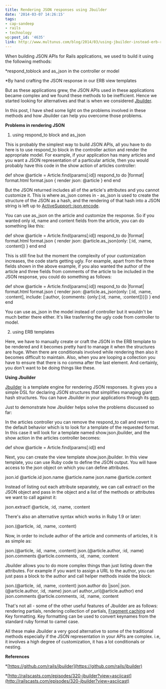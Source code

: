 ```yaml
---
title: Rendering JSON responses using Jbuilder
date: '2014-03-07 14:26:15'
tags:
- cap-sandeep
- rails
- technology
wp:post_id: '4635'
link: http://www.multunus.com/blog/2014/03/using-jbuilder-instead-erb-rendering-json-response/
---
```


When building JSON APIs for Rails applications, we used to build it using the following methods:


*respond_toblock and 
as_json in the controller or model

    
*By hand crafting the JSON response in our ERB view templates


But as these applications grew, the JSON APIs used in these applications became complex and we found these methods to be inefficient. Hence we started looking for alternatives and that is when we considered [Jbuilder](https://github.com/rails/jbuilder).


In this post, I have shed some light on the problems involved in these methods and how Jbuilder can help you overcome those problems.


**Problems in rendering JSON**


1) using respond_to block and as_json

This is probably the simplest way to build JSON APIs, all you have to do here is to use 
respond_to block in the controller action and render the appropriate model. For example, if your application has many articles and you want a JSON representation of a particular article, then you would probably have this code in the 
show action of articles controller:


def show
  @article = Article.find(params[:id])
  respond_to do |format|
    format.html
    format.json { render json: @article }
  end
end

But the JSON returned includes all of the article's attributes and you cannot customize it. This is where 
as_json comes in - 
as_json is used to create the structure of the JSON as a hash, and the rendering of that hash into a JSON string is left up to 
[ActiveSupport::json.encode](http://api.rubyonrails.org/classes/ActiveSupport/JSON/Encoding/Encoder.html).

You can use
as_json on the article and customize the response. So if you wanted only 
id, 
name and 
content fields from the article, you can do something like this:


def show
  @article = Article.find(params[:id])
  respond_to do |format|
    format.html
    format.json { render json: @article.as_json(only: [:id, :name, :content]) }
  end
end

This is still fine but the moment the complexity of your customization increases, the code starts getting ugly. For example, apart from the three fields shown in the above example, if you also wanted the author of the article and three fields from comments of the article to be included in the JSON response, you could do something as follows:


def show
  @article = Article.find(params[:id])
  respond_to do |format|
    format.html
    format.json { render json: @article.as_json(only: [:id, :name, :content], include: [:author, {comments: {only:[:id, :name, :content]}}]) }
  end
end

You can use 
as_json in the model instead of controller but it wouldn't be much better there either. It's like trasferring the ugly code from controller to model.


2) using ERB templates


Here, we have to manually create or craft the JSON in the ERB template to be rendered and it becomes pretty hard to manage it when the structures are huge. When there are conditionals involved while rendering then also it becomes difficult to maintain. Also, when you are looping a collection you have to ensure that there is no comma after the last element. And certainly, you don't want to be doing things like these.


**Using Jbuilder**


[Jbuilder](https://github.com/rails/jbuilder) is a template engine for rendering JSON responses. It gives you a simple DSL for declaring JSON structures that simplifies managing giant hash structures. You can have Jbuilder in your applications through its 
[gem](http://rubygems.org/gems/jbuilder).

Just to demonstrate how Jbuilder helps solve the problems discussed so far:

In the 
articles controller you can remove the 
respond_to call and revert to the default behavior which is to look for a template of the requested format. In this case it will look for a template named 
show.json.jbuilder, and the show action in the 
articles controller becomes:


def show
  @article = Article.find(params[:id])
end

Next, you can create the view template 
show.json.jbuilder. In this view template, you can use Ruby code to define the JSON output. You will have access to the json object on which you can define attributes.


json.id @article.id
json.name @article.name
json.name @article.content

Instead of listing out each attribute separately, we can call 
extract! on the JSON object and pass in the object and a list of the methods or attributes we want to call against it:


json.extract! @article, :id, :name, :content


There's also an alternative syntax which works in Ruby 1.9 or later:


json.(@article, :id, :name, :content)


Now, in order to include author of the article and comments of articles, it is as simple as:


json.(@article, :id, :name, :content)
json.(@article.author, :id, :name)
json.comments @article.comments, :id, :name, :content

Jbuilder allows you to do more complex things than just listing down the attributes. For example if you want to assign a URL to the author, you can just pass a block to the author and call helper methods inside the block:


json.(@article, :id, :name, :content)
json.author do |json|
    json.(@article.author, :id, :name)
    json.url author_url(@article.author)
end
json.comments @article.comments, :id, :name, :content

That's not all - some of the other useful features of Jbuilder are as follows: rendering partials, rendering collection of partials, 
[Fragment caching](http://guides.rubyonrails.org/caching_with_rails.html) and Key formatting. Key formatting can be used to convert keynames from the standard ruby format to camel case.

All these make Jbuilder a very good alternative to some of the traditional methods especially if the JSON representation in your APIs are complex. i.e, it involves a high degree of customization, it has a lot conditionals or nesting.


**References**


*[https://github.com/rails/jbuilder](https://github.com/rails/jbuilder)

    
*[http://railscasts.com/episodes/320-jbuilder?view=asciicast](http://railscasts.com/episodes/320-jbuilder?view=asciicast)
